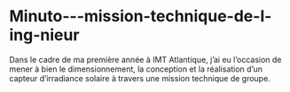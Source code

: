 # Minuto---mission-technique-de-l-ing-nieur
Dans le cadre de ma première année à IMT Atlantique, j’ai eu l’occasion de mener à bien le dimensionnement, la conception et la réalisation d’un capteur d’irradiance solaire à travers une mission technique de groupe.
